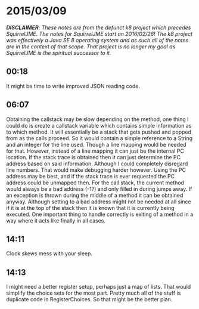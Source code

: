 # 2015/03/09

***DISCLAIMER***: _These notes are from the defunct k8 project which_
_precedes SquirrelJME. The notes for SquirrelJME start on 2016/02/26!_
_The k8 project was effectively a Java SE 8 operating system and as such_
_all of the notes are in the context of that scope. That project is no_
_longer my goal as SquirrelJME is the spiritual successor to it._

## 00:18

It might be time to write improved JSON reading code.

## 06:07

Obtaining the callstack may be slow depending on the method, one thing I could
do is create a callstack variable which contains simple information as to
which method. It will essentially be a stack that gets pushed and popped from
as the calls proceed. So it would contain a simple reference to a String and
an integer for the line used. Though a line mapping would be needed for that.
However, instead of a line mapping it can just be the internal PC location. If
the stack trace is obtained then it can just determine the PC address based on
said information. Although I could completely disregard line numbers. That
would make debugging harder however. Using the PC address may be best, and if
the stack trace is ever requested the PC address could be unmapped then. For
the call stack, the current method would always be a bad address (-1?) and
only filled in during jumps away. If an exception is thrown during the middle
of a method it can be obtained anyway. Although setting to a bad address might
not be needed at all since if it is at the top of the stack then it is known
that it is currently being executed. One important thing to handle correctly
is exiting of a method in a way where it acts like finally in all cases.

## 14:11

Clock skews mess with your sleep.

## 14:13

I might need a better register setup, perhaps just a map of lists. That would
simplify the choice sets for the most part. Pretty much all of the stuff is
duplicate code in RegisterChoices. So that might be the better plan.

